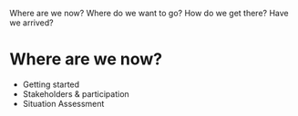 Where are we now? Where do we want to go? How do we get there? Have we arrived?



# Where are we now?
- Getting started
- Stakeholders & participation
- Situation Assessment 